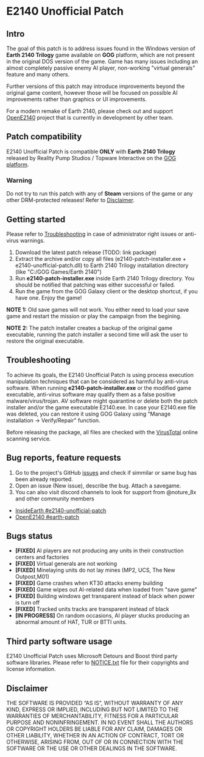 # E2140 Unofficial Patch

## Intro
The goal of this patch is to address issues found in the Windows version of **Earth 2140 Trilogy** game available on **GOG** platform, which are not present in the original DOS version of the game. Game has many issues including an almost completely passive enemy AI player, non-working "virtual generals" feature and many others. 

Further versions of this patch may introduce improvements beyond the original game content, however those will be focused on possible AI improvements rather than graphics or UI improvements. 

For a modern remake of Earth 2140, please check out and support [OpenE2140](https://github.com/OpenE2140/OpenE2140) project that is currently in development by other team.

## Patch compatibility
E2140 Unofficial Patch is compatible **ONLY** with **Earth 2140 Trilogy** released by Reality Pump Studios / Topware Interactive on the [GOG platform](https://www.gog.com/en/game/earth_2140_trilogy).

### **Warning**
Do not try to run this patch with any of **Steam** versions of the game or any other DRM-protected releases! Refer to [Disclaimer](##Disclaimer).

## Getting started

Please refer to [Troubleshooting](##Troubleshooting) in case of administrator right issues or anti-virus warnings.

1. Download the latest patch release (TODO: link package)
2. Extract the archive and/or copy all files (e2140-patch-installer.exe + e2140-unofficial-patch.dll) to Earth 2140 Trilogy installation directory (like "C:/GOG Games/Earth 2140")
3. Run **e2140-patch-installer.exe** inside Earth 2140 Trilogy directory. You should be notified that patching was either successful or failed. 
5. Run the game from the GOG Galaxy client or the desktop shortcut, if you have one. Enjoy the game!

**NOTE 1:** Old save games will not work. You either need to load your save game and restart the mission or play the campaign from the begining.

**NOTE 2:** The patch installer creates a backup of the original game executable, running the patch installer a second time will ask the user to restore the original executable.

## Troubleshooting
To achieve its goals, the E2140 Unofficial Patch is using process execution manipulation techniques that can be considered as harmful by anti-virus software. When running **e2140-patch-installer.exe** or the modified game executable, anti-virus software may qualify them as a false positive malware/virus/trojan. AV software might quarantine or delete both the patch installer and/or the game executable E2140.exe. In case your E2140.exe file was deleted, you can restore it using GOG Galaxy using "Manage installation -> Verify/Repair" function.

Before releasing the package, all files are checked with the [VirusTotal](https://www.virustotal.com) online scanning service.

## Bug reports, feature requests
1. Go to the project's GitHub [issues](https://github.com/notsure8x/e2140-unofficial-patch/issues) and check if simmilar or same bug has been already reported.
2. Open an issue (New issue), describe the bug. Attach a savegame.
3. You can also visit discord channels to look for support from @noture_8x and other community members
- [InsideEarth #e2140-unofficial-patch](https://discord.com/channels/572336961143177216/1179833100805619763)
- [OpenE2140 #earth-patch](https://discord.com/channels/1080437044884553799/1155957226100498462) 

## Bugs status

- **[FIXED]** AI players are not producing any units in their construction centers and factories
- **[FIXED]** Virtual generals are not working
- **[FIXED]** Minelaying units do not lay mines (MP2, UCS, The New Outpost,M01)
- **[FIXED]** Game crashes when KT30 attacks enemy building
- **[FIXED]** Game wipes out AI-related data when loaded from "save game"
- **[FIXED]** Building windows get transparent instead of black when power is turn off
- **[FIXED]** Tracked units tracks are transparent instead of black
- **[IN PROGRESS]** On random occasions, AI player stucks producing an abnormal amount of HAT, TUR or BTTI units.

## Third party software usage

E2140 Unofficial Patch uses Microsoft Detours and Boost third party software libraries.
Please refer to [NOTICE.txt](NOTICE.txt) file for their copyrights and license information.

## Disclaimer

THE SOFTWARE IS PROVIDED “AS IS”, WITHOUT WARRANTY OF ANY KIND, EXPRESS OR IMPLIED, INCLUDING BUT NOT LIMITED TO THE WARRANTIES OF MERCHANTABILITY, FITNESS FOR A PARTICULAR PURPOSE AND NONINFRINGEMENT. IN NO EVENT SHALL THE AUTHORS OR COPYRIGHT HOLDERS BE LIABLE FOR ANY CLAIM, DAMAGES OR OTHER LIABILITY, WHETHER IN AN ACTION OF CONTRACT, TORT OR OTHERWISE, ARISING FROM, OUT OF OR IN CONNECTION WITH THE SOFTWARE OR THE USE OR OTHER DEALINGS IN THE SOFTWARE.
